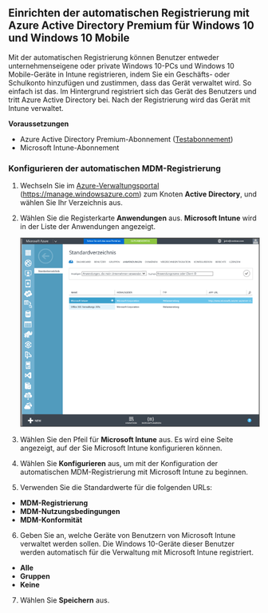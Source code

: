 ## <a name="set-up-windows-10-and-windows-10-mobile-automatic-enrollment-with-azure-active-directory-premium"></a>Einrichten der automatischen Registrierung mit Azure Active Directory Premium für Windows 10 und Windows 10 Mobile

Mit der automatischen Registrierung können Benutzer entweder unternehmenseigene oder private Windows 10-PCs und Windows 10 Mobile-Geräte in Intune registrieren, indem Sie ein Geschäfts- oder Schulkonto hinzufügen und zustimmen, dass das Gerät verwaltet wird. So einfach ist das. Im Hintergrund registriert sich das Gerät des Benutzers und tritt Azure Active Directory bei. Nach der Registrierung wird das Gerät mit Intune verwaltet.

**Voraussetzungen**
- Azure Active Directory Premium-Abonnement ([Testabonnement](http://go.microsoft.com/fwlink/?LinkID=816845))
- Microsoft Intune-Abonnement


### <a name="configure-automatic-mdm-enrollment"></a>Konfigurieren der automatischen MDM-Registrierung

1. Wechseln Sie im [Azure-Verwaltungsportal](https://manage.windowsazure.com) (https://manage.windowsazure.com) zum Knoten **Active Directory**, und wählen Sie Ihr Verzeichnis aus.

2. Wählen Sie die Registerkarte **Anwendungen** aus. **Microsoft Intune** wird in der Liste der Anwendungen angezeigt.

    ![Azure AD-Apps mit Microsoft Intune](../media/aad-intune-app.png)

3. Wählen Sie den Pfeil für **Microsoft Intune** aus. Es wird eine Seite angezeigt, auf der Sie Microsoft Intune konfigurieren können.

4. Wählen Sie **Konfigurieren** aus, um mit der Konfiguration der automatischen MDM-Registrierung mit Microsoft Intune zu beginnen.

5. Verwenden Sie die Standardwerte für die folgenden URLs:

  - **MDM-Registrierung**
  - **MDM-Nutzungsbedingungen** 
  - **MDM-Konformität**

6.  Geben Sie an, welche Geräte von Benutzern von Microsoft Intune verwaltet werden sollen. Die Windows 10-Geräte dieser Benutzer werden automatisch für die Verwaltung mit Microsoft Intune registriert.

  - **Alle**
  - **Gruppen**
  - **Keine**

7. Wählen Sie **Speichern** aus.
